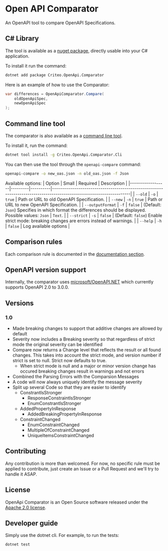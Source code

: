 # Open API Comparator

An OpenAPI tool to compare OpenAPI Specifications.

## C# Library

The tool is available as a [nuget package](https://www.nuget.org/packages/Criteo.OpenApi.Comparator), directly usable into your C# application.

To install it run the command:
```bash
dotnet add package Criteo.OpenApi.Comparator
```

Here is an example of how to use the Comparator:
```C#
var differences = OpenApiComparator.Compare(
    oldOpenApiSpec,
    newOpenApiSpec
);
```

## Command line tool

The comparator is also available as a [command line tool](https://www.nuget.org/packages/Criteo.OpenApi.Comparator.Cli/0.1.0).

To install it, run the command:
```bash
dotnet tool install -g Criteo.OpenApi.Comparator.Cli
```

You can then use the tool through the `openapi-compare` command:
```bash
openapi-compare -o new_oas.json -n old_oas.json -f Json
```

Available options:
| Option           | Small   | Required | Description                                                                                                         |
|------------------|---------|----------|---------------------------------------------------------------------------------------------------------------------|
| `--old`          | `-o`    | `true`   | Path or URL to old OpenAPI Specification.                                                                           |
| `--new`          | `-n`    | `true`   | Path or URL to new OpenAPI Specification.                                                                           |
| `--outputFormat` | `-f`    | `false`  | (Default: `Json`) Specifies in which format the differences should be displayed. Possible values: `Json` \| `Text`. |
| `--strict`       | `-s`    | `false`  | (Default: `false`) Enable strict mode: breaking changes are errors instead of warnings.                             |
| `--help`         | `-h`    | `false`  | Log available options                                                                                               |

## Comparison rules

Each comparison rule is documented in the [documentation section](https://github.com/criteo/openapi-comparator/tree/main/documentation).

## OpenAPI version support

Internally, the comparator uses [microsoft/OpenAPI.NET](https://github.com/microsoft/OpenAPI.NET/) which currently supports OpenAPI 2.0 to 3.0.0.

## Versions

### 1.0
- Made breaking changes to support that additive changes are allowed by default
- Severity now includes a Breaking severity so that regardless of strict mode the original severity can be identified
- Compare now returns a Change level that reflects the result or all found changes. This takes into account the strict mode, and version number if strict is set to null. Strict now defaults to true.
  - When strict mode is null and a major or minor version change has occured breaking changes result in warnings and not errors
- Combined the Parsing Errors with the Comparsion Messages
- A code will now always uniquely identify the message severity
- Split up several Code so that they are easier to identify
  - ConstrantIsStronger
    - ResponseConstraintIsStronger
    - EnumConstrantIsStronger
  - AddedPropertyInResponse
    - AddedBreakingPropertyInResponse
  - ConstraintChanged
    - EnumConstraintChanged
    - MultipleOfConstraintChanged
    - UniqueItemsConstraintChanged

## Contributing

Any contribution is more than welcomed. For now, no specific rule must be applied to contribute, just create an Issue or a Pull Request and we'll try to handle it ASAP.

## License

OpenApi Comparator is an Open Source software released under the [Apache 2.0 license](https://github.com/criteo/openapi-comparator/blob/main/LICENCE).

## Developer guide

Simply use the dotnet cli. For example, to run the tests:
```bash
dotnet test
```
